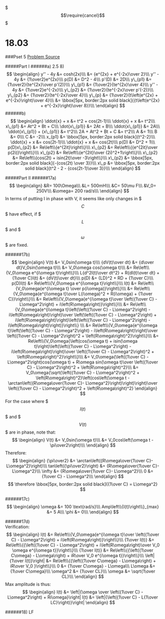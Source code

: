 $$$\require{cancel}$$$

# 18.03
###Pset 5
[Problem Source](https://ocw.mit.edu/courses/mathematics/18-03-differential-equations-spring-2010/assignments/MIT18_03S10_ps5a.pdf)

#####Part I
######a) 2.5 8)
$$
\begin{align}
y'' - 4y &= cosh(2x)\\\
&= {e^{2x} + e^{-2x}\over 2}\\\
y'' - 4y &= {1\over2}e^{2x}\\\
p(D) &= D^2 - 4\\\
p'(D) &= 2D\\\
y\_{p1} &= {1\over2}{te^{2x}\over p'(2)}\\\
y\_{p1} &= {1\over2}{te^{2x}\over 4}\\\
y'' - 4y &= {1\over2}e^{-2x}\\\
y\_{p2} &= {1\over2}{te^{-2x}\over p'(-2)}\\\
y\_{p2} &= {1\over2}{te^{-2x}\over 4}\\\
y\_{p} &= {1\over2}{t\left(e^{2x} + e^{-2x}\right)\over 4}\\\
&= \bbox[5px, border:2px solid black]{{t\left(e^{2x} + e^{-2x}\right)\over 8}}\\\
\end{align}
$$
######b)
$$
\begin{align}
\ddot{x} + x &= t^2 + cos(2t-1)\\\
\ddot{x} + x &= t^2\\\
x\_{p1} &= At^2 + Bt + C\\\
\dot{x\_{p1}} &= 2At + B\\\
\ddot{x\_{p1}} &= 2A\\\
\ddot{x\_{p1}} + {x\_{p1}} &= t^2\\\
2A + At^2 + Bt + C &= t^2\\\
A &= 1\\\
B &= 0\\\
C &= -2\\\
x_{p1} &= \bbox[5px, border:2px solid black]{t^2-2}\\\
\ddot{x} + x &= cos(2t-1)\\\
\ddot{x} + x &= cos(2t)\\\
p(D) &= D^2 + 1\\\
p(D)x\_{p2} &= Re\left\\{e^{2it}\right\\}\\\
x\_{p2} &= Re\left\\{{e^{2it}\over p(2i)}\right\\}\\\
x\_{p2} &= Re\left\\{e^{2it}\over (2i)^2+1\right\\}\\\
x\_{p2} &= Re\left\\{cos(2t) + isin(2t)\over -3\right\\}\\\
x\_{p2} &= \bbox[5px, border:2px solid black]{-{cos(2t) \over 3}}\\\
x\_p &= \bbox[5px, border:2px solid black]{t^2 - 2 - {cos(2t-1)\over 3}}\\\
\end{align}
$$

#####Part II
######17a)
$$
\begin{align}
&R=  100\Omega\\\
&L= 500mH\\\
&C= 50\mu F\\\
&V_0= 250V\\\
&\omega= 200 rad/s\\\
\end{align}
$$
In terms of putting I in phase with V, it seems like only changes in $$$C$$$ have effect, if $$$L$$$ and $$$\omega$$$ are fixed.

######17b)
$$
\begin{align}
V(t) &= V_0sin(\omega t)\\\
{dV(t)\over dt} &= {d\over dt}V_0sin(\omega t)\\\
&= V_0\omega cos(\omega t)\\\
&= Re\left\\{V_0\omega e^{i\omega t}\right\\}\\\
L{d^2I(t)\over dt^2} + R{dI(t)\over dt} + {1\over C}I(t) &= {dV(t)\over dt}\\\
p(D) &= {LD}^2 + RD + {1\over C}\\\
p(D)I(t) &= Re\left\\{V_0\omega e^{i\omega t}\right\\}\\\
I(t) &= Re\left\\{V_0\omega{e^{i\omega t} \over p(i\omega)}\right\\}\\\
&= Re\left\\{V_0\omega{e^{i\omega t}\over L(i\omega)^2 + R(i\omega) + {1\over C}}\right\\}\\\
&= Re\left\\{V_0\omega{e^{i\omega t}\over \left({1\over C} - L\omega^2\right) + i\left(R\omega\right)}\right\\}\\\
&= Re\left\\{V_0\omega{e^{i\omega t}\left(\left({1\over C} - L\omega^2\right) - i\left(R\omega\right)\right)\over \left(\left({1\over C} - L\omega^2\right) + i\left(R\omega\right)\right)\left(\left({1\over C} - L\omega^2\right) - i\left(R\omega\right)\right)}\right\\} \\\
&= Re\left\\{V_0\omega{e^{i\omega t}\left(\left({1\over C} - L\omega^2\right) - i\left(R\omega\right)\right)\over \left({1\over C} - L\omega^2\right)^2 + \left(R\omega\right)^2}\right\\}\\\
&= Re\left\\{V_0\omega{\left(cos(\omega t) + isin(\omega t)\right)\left(\left({1\over C} - L\omega^2\right) - i\left(R\omega\right)\right)\over \left({1\over C} - L\omega^2\right)^2 + \left(R\omega\right)^2}\right\\}\\\
&= V_0\omega{\left({1\over C} - L\omega^2\right)cos(\omega t) + R\omega sin(\omega t)\over \left({1\over C} - L\omega^2\right)^2 + \left(R\omega\right)^2}\\\
&= V_0\omega{\sqrt{\left({1\over C} - L\omega^2\right)^2 + \left(R\omega\right)^2}\left(cos\left(\omega t - \arctan\left({R\omega\over{1\over C}- L\omega^2}\right)\right)\right)\over \left({1\over C} - L\omega^2\right)^2 + \left(R\omega\right)^2}
\end{align}
$$
For the case where $$$I(t)$$$ and $$$V(t)$$$ are in phase, note that:
$$
\begin{align}
V(t) &= V_0sin(\omega t)\\\
&= V_0cos\left(\omega t - \pi\over2\right)\\\
\end{align}
$$
Therefore:
$$
\begin{align}
{\pi\over2} &= \arctan\left({R\omega\over{1\over C}- L\omega^2}\right)\\\
tan\left({\pi\over2}\right) &= {R\omega\over{1\over C}- L\omega^2}\\\
\infty &= {R\omega\over{1\over C}- L\omega^2}\\\
0 &= {1\over C} - L\omega^2\\\
\end{align}
$$
$$
\therefore \bbox[5px, border:2px solid black]{{1\over C} = L\omega^2}
$$

######17c)
$$
\begin{align}
\omega &= 100 \text{rad/s}\\\
Amp\left\\{I(t)\right\\}_{max} &= 5 A\\\
\phi &= 0\\\
\end{align}
$$

######17d)	
Verification:
$$
\begin{align}
I(t) &= Re\left\\{V_0\omega{e^{i\omega t}\over \left({1\over C} - L\omega^2\right) + i\left(R\omega\right)}\right\\}\\\
{1\over I(t)} &= Re\left\\{{\left({1\over C} - L\omega^2\right) + i\left(R\omega\right)\over V_0 \omega e^{i\omega t}}\right\\}\\\
{1\over I(t)} &= Re\left\\{{\left({1\over C\omega} - L\omega\right) + iR\over V_0 e^{i\omega t}}\right\\}\\\
\left|{1\over I(t)}\right| &= Re\left\\{{\left({1\over C\omega} - L\omega\right) + iR\over V_0 }\right\\}\\\
0 &= {1\over C\omega} - L\omega\\\
L\omega &= {1\over C\omega}\\\
\omega^2 &= {1\over CL}\\\
\omega &= \sqrt{1\over CL}\\\
\end{align}
$$
Max amplitude is thus: 
$$
\begin{align}
I(t) &= \left|{\omega \over \left({1\over C} - L\omega^2\right) + Ri\omega}\right|
I(t) &= \left|{\left({1\over C} - L{1\over LC}\right)}\right|
\end{align}
$$

######18)
LF





